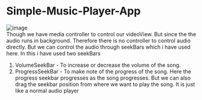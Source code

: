 # Simple-Music-Player-App
![image](https://user-images.githubusercontent.com/43893611/56095073-b3062180-5ef6-11e9-9d79-8cb40ad75c6a.png)
</br>
Though we have media controller to control our videoView. But since the the audio runs in background. Therefore there is no controller
to control audio directly. But we can control the audio through seekBars which i have used here.
In this i have used two seekBars 
1) VolumeSeekBar - To increase or decrease the volume of the song.
2) ProgressSeekBar - To make note of the progress of the song. Here the progress seekbar progresses as the song progresses. But we can also drag the seekbar position from where we want to play the song. It is just like a normal audio player
